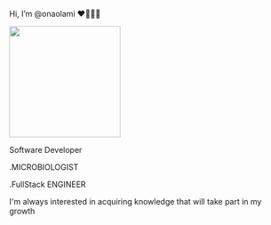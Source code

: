   Hi, I’m @onaolami ❤️👩‍💻👋



<img src=https://user-images.githubusercontent.com/114405599/198691020-d746730e-e43a-4c96-b117-a3f6ff735e4c.jpeg width= "200" height="200"/>







  Software Developer

  .MICROBIOLOGIST

  .FullStack ENGINEER 
  
 I'm always interested in acquiring knowledge that will take part in my growth


<!---
onaolami/onaolami is a ✨ special ✨ repository because its `README.md` (this file) appears on your GitHub profile.
You can click the Preview link to take a look at your changes.
--->
